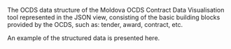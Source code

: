 The OCDS data structure of the Moldova OCDS Contract Data Visualisation tool represented in the JSON view, consisting of the basic building blocks provided by the OCDS, such as: tender, award, contract, etc. 

An example of the structured data is presented here.

